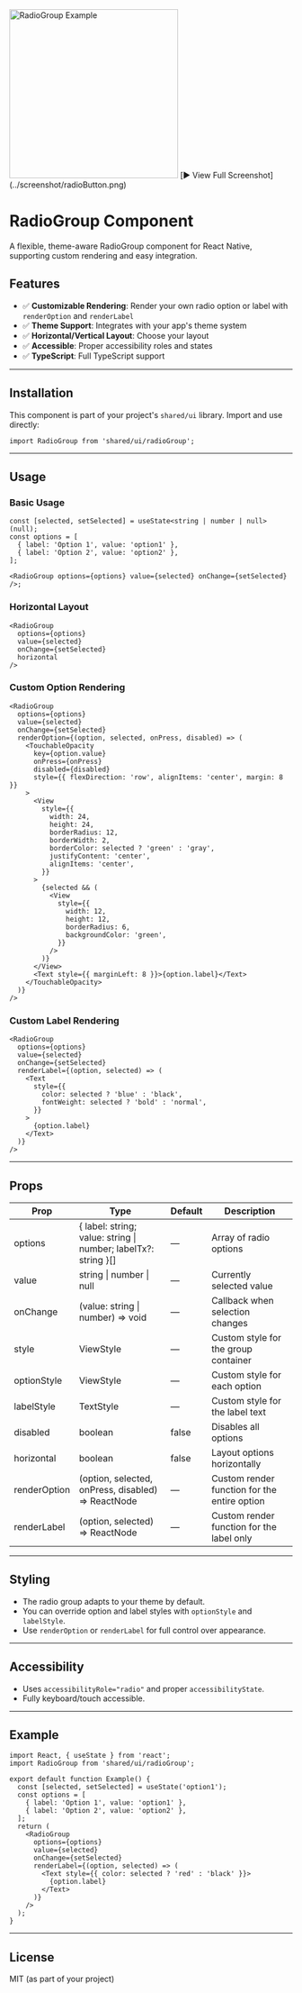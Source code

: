 <img src="../screenshot/radioButton.png" alt="RadioGroup Example" width="300" />
[▶️ View Full Screenshot](../screenshot/radioButton.png)

# RadioGroup Component

A flexible, theme-aware RadioGroup component for React Native, supporting custom rendering and easy integration.

## Features

- ✅ **Customizable Rendering**: Render your own radio option or label with `renderOption` and `renderLabel`
- ✅ **Theme Support**: Integrates with your app's theme system
- ✅ **Horizontal/Vertical Layout**: Choose your layout
- ✅ **Accessible**: Proper accessibility roles and states
- ✅ **TypeScript**: Full TypeScript support

---

## Installation

This component is part of your project's `shared/ui` library. Import and use directly:

```tsx
import RadioGroup from 'shared/ui/radioGroup';
```

---

## Usage

### Basic Usage

```tsx
const [selected, setSelected] = useState<string | number | null>(null);
const options = [
  { label: 'Option 1', value: 'option1' },
  { label: 'Option 2', value: 'option2' },
];

<RadioGroup options={options} value={selected} onChange={setSelected} />;
```

### Horizontal Layout

```tsx
<RadioGroup
  options={options}
  value={selected}
  onChange={setSelected}
  horizontal
/>
```

### Custom Option Rendering

```tsx
<RadioGroup
  options={options}
  value={selected}
  onChange={setSelected}
  renderOption={(option, selected, onPress, disabled) => (
    <TouchableOpacity
      key={option.value}
      onPress={onPress}
      disabled={disabled}
      style={{ flexDirection: 'row', alignItems: 'center', margin: 8 }}
    >
      <View
        style={{
          width: 24,
          height: 24,
          borderRadius: 12,
          borderWidth: 2,
          borderColor: selected ? 'green' : 'gray',
          justifyContent: 'center',
          alignItems: 'center',
        }}
      >
        {selected && (
          <View
            style={{
              width: 12,
              height: 12,
              borderRadius: 6,
              backgroundColor: 'green',
            }}
          />
        )}
      </View>
      <Text style={{ marginLeft: 8 }}>{option.label}</Text>
    </TouchableOpacity>
  )}
/>
```

### Custom Label Rendering

```tsx
<RadioGroup
  options={options}
  value={selected}
  onChange={setSelected}
  renderLabel={(option, selected) => (
    <Text
      style={{
        color: selected ? 'blue' : 'black',
        fontWeight: selected ? 'bold' : 'normal',
      }}
    >
      {option.label}
    </Text>
  )}
/>
```

---

## Props

| Prop         | Type                                                           | Default | Description                                  |
| ------------ | -------------------------------------------------------------- | ------- | -------------------------------------------- |
| options      | { label: string; value: string \| number; labelTx?: string }[] | —       | Array of radio options                       |
| value        | string \| number \| null                                       | —       | Currently selected value                     |
| onChange     | (value: string \| number) => void                              | —       | Callback when selection changes              |
| style        | ViewStyle                                                      | —       | Custom style for the group container         |
| optionStyle  | ViewStyle                                                      | —       | Custom style for each option                 |
| labelStyle   | TextStyle                                                      | —       | Custom style for the label text              |
| disabled     | boolean                                                        | false   | Disables all options                         |
| horizontal   | boolean                                                        | false   | Layout options horizontally                  |
| renderOption | (option, selected, onPress, disabled) => ReactNode             | —       | Custom render function for the entire option |
| renderLabel  | (option, selected) => ReactNode                                | —       | Custom render function for the label only    |

---

## Styling

- The radio group adapts to your theme by default.
- You can override option and label styles with `optionStyle` and `labelStyle`.
- Use `renderOption` or `renderLabel` for full control over appearance.

---

## Accessibility

- Uses `accessibilityRole="radio"` and proper `accessibilityState`.
- Fully keyboard/touch accessible.

---

## Example

```tsx
import React, { useState } from 'react';
import RadioGroup from 'shared/ui/radioGroup';

export default function Example() {
  const [selected, setSelected] = useState('option1');
  const options = [
    { label: 'Option 1', value: 'option1' },
    { label: 'Option 2', value: 'option2' },
  ];
  return (
    <RadioGroup
      options={options}
      value={selected}
      onChange={setSelected}
      renderLabel={(option, selected) => (
        <Text style={{ color: selected ? 'red' : 'black' }}>
          {option.label}
        </Text>
      )}
    />
  );
}
```

---

## License

MIT (as part of your project)
